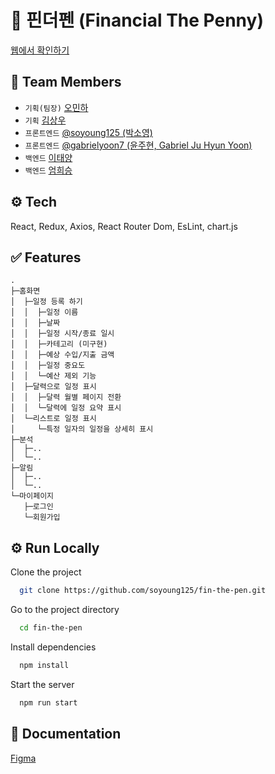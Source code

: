 # 💸 핀더펜 (Financial The Penny)

[웹에서 확인하기](https://soyoung125.github.io/fin-the-pen/)

## 👤 Team Members
- `기획(팀장)` [오민하]()
- `기획` [김상우]()
- `프론트엔드` [@soyoung125 (박소영)](https://github.com/soyoung125)
- `프론트엔드` [@gabrielyoon7 (윤주현, Gabriel Ju Hyun Yoon)](https://github.com/gabrielyoon7)
- `백엔드` [이태양]()
- `백엔드` [엄희승]()


## ⚙️ Tech
React, Redux, Axios, React Router Dom, EsLint, chart.js

## ✅ Features
    .
    ├─홈화면
    │  ├─일정 등록 하기
    │  │  ├─일정 이름
    │  │  ├─날짜
    │  │  ├─일정 시작/종료 일시
    │  │  ├─카테고리 (미구현)
    │  │  ├─예상 수입/지출 금액
    │  │  ├─일정 중요도
    │  │  └─예산 제외 기능
    │  ├─달력으로 일정 표시
    │  │  ├─달력 월별 페이지 전환
    │  │  └─달력에 일정 요약 표시
    │  └─리스트로 일정 표시
    │     └─특정 일자의 일정을 상세히 표시
    ├─분석
    │  ├─..
    │  └─..
    ├─알림
    │  ├─..
    │  └─..
    └─마이페이지
       ├─로그인
       └─회원가입


## ⚙️ Run Locally

Clone the project

```bash
  git clone https://github.com/soyoung125/fin-the-pen.git
```

Go to the project directory

```bash
  cd fin-the-pen
```

Install dependencies

```bash
  npm install
```

Start the server

```bash
  npm run start
```


## 📜 Documentation

[Figma](https://www.figma.com/file/jvJSoUfl0I4SKo59OB6Sua/%ED%95%80%EB%8D%94%ED%8E%9C?node-id=0%3A1&t=XbgFd2dax5HIYz3J-0
)